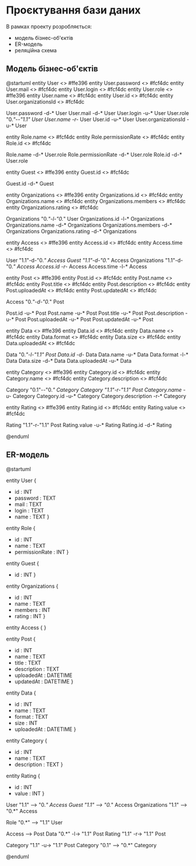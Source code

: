 # Проєктування бази даних

В рамках проекту розробляється: 
- модель бізнес-об'єктів 
- ER-модель
- реляційна схема

## Модель бізнес-об'єктів

@startuml
entity User <<ENTITY>> #ffe396
entity User.password <<TEXT>> #fcf4dc
entity User.mail <<TEXT>> #fcf4dc
entity User.login <<TEXT>> #fcf4dc
entity User.role <<ENTITY>> #ffe396
entity User.name <<TEXT>> #fcf4dc
entity User.id <<NUMBER>> #fcf4dc
entity User.organizationsId <<NUMBER>> #fcf4dc

User.password -d-* User
User.mail -d-* User
User.login -u-* User
User.role "0.*"--"1.1" User
User.name -r-* User
User.id -u-* User
User.organizationsId -u-* User

entity Role.name <<TEXT>> #fcf4dc
entity Role.permissionRate <<NUMBER>> #fcf4dc
entity Role.id <<NUMBER>> #fcf4dc

Role.name -d-* User.role
Role.permissionRate -d-* User.role
Role.id -d-* User.role

entity Guest <<ENTITY>> #ffe396
entity Guest.id <<NUMBER>> #fcf4dc

Guest.id -d-* Guest

entity Organizations <<ENTITY>> #ffe396
entity Organizations.id <<NUMBER>> #fcf4dc
entity Organizations.name <<TEXT>> #fcf4dc
entity Organizations.members <<TEXT>> #fcf4dc
entity Organizations.rating <<NUMBER>> #fcf4dc

Organizations "0.*"-l-"0.*" User
Organizations.id -l-* Organizations
Organizations.name -d-* Organizations
Organizations.members -d-* Organizations
Organizations.rating -d-* Organizations

entity Access <<ENTITY>> #ffe396
entity Access.id <<NUMBER>> #fcf4dc
entity Access.time <<DATETIME>> #fcf4dc

User "1.1"-d-"0.*" Access
Guest "1.1"-d-"0.*" Access
Organizations "1.1"-d-"0.*" Access
Access.id -r-* Access
Access.time -l-* Access

entity Post <<ENTITY>> #ffe396
entity Post.id <<NUMBER>> #fcf4dc
entity Post.name <<TEXT>> #fcf4dc
entity Post.title <<TEXT>> #fcf4dc
entity Post.description <<TEXT>> #fcf4dc
entity Post.uploadedAt <<DATETIME>> #fcf4dc
entity Post.updatedAt <<DATETIME>> #fcf4dc

Access "0.*"-d-"0.*" Post

Post.id -u-* Post
Post.name -u-* Post
Post.title -u-* Post
Post.description -u-* Post
Post.uploadedAt -u-* Post
Post.updatedAt -u-* Post

entity Data <<ENTITY>> #ffe396
entity Data.id <<NUMBER>> #fcf4dc
entity Data.name <<TEXT>> #fcf4dc
entity Data.format <<TEXT>> #fcf4dc
entity Data.size <<TEXT>> #fcf4dc
entity Data.uploadedAt <<DATETIME>> #fcf4dc

Data "0.*"-l-"1.1" Post
Data.id -d-* Data
Data.name -u-* Data
Data.format -l-* Data
Data.size -d-* Data
Data.uploadedAt -u-* Data

entity Category <<ENTITY>> #ffe396
entity Category.id <<NUMBER>> #fcf4dc
entity Category.name <<TEXT>> #fcf4dc
entity Category.description <<TEXT>> #fcf4dc

Category "0.1"--"0.*" Category
Category "1.1"-r-"1.1" Post
Category.name -u-* Category
Category.id -u-* Category
Category.description -r-* Category

entity Rating <<ENTITY>> #ffe396
entity Rating.id <<NUMBER>> #fcf4dc
entity Rating.value <<NUMBER>> #fcf4dc

Rating "1.1"-r-"1.1" Post
Rating.value -u-* Rating
Rating.id -d-* Rating

@enduml

## ER-модель

@startuml

entity User {
  + id : INT
  + password : TEXT
  + mail : TEXT
  + login : TEXT
  + name : TEXT
}

entity Role {
  + id : INT
  + name : TEXT
  + permissionRate : INT
}

entity Guest {
  + id : INT
}

entity Organizations  {
  + id : INT
  + name : TEXT
  + members : INT
  + rating : INT
}

entity Access {
}

entity Post {
  + id : INT
  + name : TEXT
  + title : TEXT
  + description : TEXT
  + uploadedAt : DATETIME
  + updatedAt : DATETIME
}

entity Data {
  + id : INT
  + name : TEXT
  + format : TEXT
  + size : INT
  + uploadedAt : DATETIME
}

entity Category {
  + id : INT
  + name : TEXT
  + description : TEXT
}

entity Rating {
  + id : INT
  + value : INT
}

User "1.1" --> "0.*" Access
Guest "1.1" --> "0.*" Access
Organizations "1.1" --> "0.*" Access

Role "0.*" --> "1.1" User

Access --> Post
Data "0.*" -l-> "1.1" Post
Rating "1.1" -r-> "1.1" Post

Category "1.1" -u-> "1.1" Post
Category "0.1" --> "0.*" Category

@enduml
